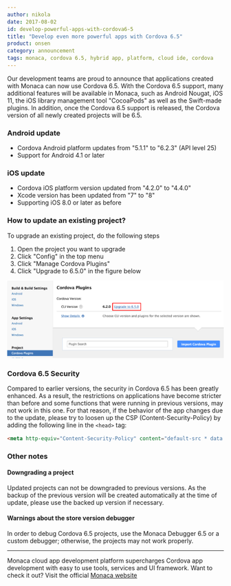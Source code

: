 ```yaml
---
author: nikola
date: 2017-08-02
id: develop-powerful-apps-with-cordova6-5
title: "Develop even more powerful apps with Cordova 6.5"
product: onsen
category: announcement
tags: monaca, cordova 6.5, hybrid app, platform, cloud ide, cordova
---
```


Our development teams are proud to announce that applications created with Monaca can now use Cordova 6.5.
With the Cordova 6.5 support, many additional features will be available in Monaca, such as Android Nougat, iOS 11, the iOS library management tool "CocoaPods" as well as the Swift-made plugins.
In addition, once the Cordova 6.5 support is released, the Cordova version of all newly created projects will be 6.5.

<!-- more -->

### Android update

 * Cordova Android platform updates from "5.1.1" to "6.2.3" (API level 25)
 * Support for Android 4.1 or later
 
### iOS update

 * Cordova iOS platform version updated from "4.2.0" to "4.4.0"
 * Xcode version has been updated from "7" to "8"
 * Supporting iOS 8.0 or later as before

### How to update an existing project?

To upgrade an existing project, do the following steps

 1. Open the project you want to upgrade
 2. Click "Config" in the top menu
 3. Click "Manage Cordova Plugins"
 4. Click "Upgrade to 6.5.0" in the figure below

![Spotify Pattern 01](/blog/content/images/2017/Aug/Cordova_6_5_update.png)

### Cordova 6.5 Security

Compared to earlier versions, the security in Cordova 6.5 has been greatly enhanced. As a result, the restrictions on applications have become stricter than before and some functions that were running in previous versions, may not work in this one. For that reason, if the behavior of the app changes due to the update, please try to loosen up the CSP (Content-Security-Policy) by adding the following line in the `<head>` tag:

```html
<meta http-equiv="Content-Security-Policy" content="default-src * data: gap: https://ssl.gstatic.com; style-src * 'unsafe-inline'; script-src * 'unsafe-inline' 'unsafe-eval'">
```

### Other notes

#### Downgrading a project

Updated projects can not be downgraded to previous versions.
As the backup of the previous version will be created automatically at the time of update, please use the backed up version if necessary.

#### Warnings about the store version debugger

In order to debug Cordova 6.5 projects, use the Monaca Debugger 6.5 or a custom debugger; otherwise, the projects may not work properly.

---

Monaca cloud app development platform supercharges Cordova app development with easy to use tools, services and UI framework. Want to check it out? Visit the official [Monaca website](http://monaca.io)